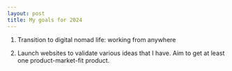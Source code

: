 ```yaml
---
layout: post
title: My goals for 2024
---
```


1. Transition to digital nomad life: working from anywhere

2. Launch websites to validate various ideas that I have. Aim to get at least one product-market-fit product.



